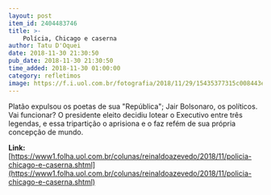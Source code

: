 ```yaml
---
layout: post
item_id: 2404483746
title: >-
    Polícia, Chicago e caserna
author: Tatu D'Oquei
date: 2018-11-30 21:30:50
pub_date: 2018-11-30 21:30:50
time_added: 2018-11-30 01:00:00
category: refletimos
image: https://f.i.uol.com.br/fotografia/2018/11/29/15435377315c008443ed59a_1543537731_3x2_rt.jpg
---
```


Platão expulsou os poetas de sua "República"; Jair Bolsonaro, os políticos. Vai funcionar? O presidente eleito decidiu lotear o Executivo entre três legendas, e essa tripartição o aprisiona e o faz refém de sua própria concepção de mundo.

**Link:** [https://www1.folha.uol.com.br/colunas/reinaldoazevedo/2018/11/policia-chicago-e-caserna.shtml](https://www1.folha.uol.com.br/colunas/reinaldoazevedo/2018/11/policia-chicago-e-caserna.shtml)

